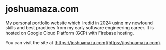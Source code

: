 # joshuamaza.com
My personal portfolio website which I redid in 2024 using my newfound skills and best practices from my early software engineering career.
It is hosted on Google Cloud Platform (GCP) with Firebase hosting.

You can visit the site at [https://joshuamaza.com](https://joshuamaza.com).

